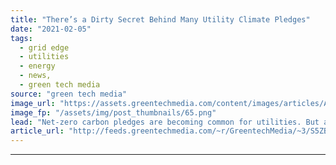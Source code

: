 ```yaml
---
title: "There’s a Dirty Secret Behind Many Utility Climate Pledges"
date: "2021-02-05"
tags: 
  - grid edge
  - utilities
  - energy
  - news,
  - green tech media
source: "green tech media"
image_url: "https://assets.greentechmedia.com/content/images/articles/Air_Pollution.jpg"
image_fp: "/assets/img/post_thumbnails/65.png"
lead: "Net-zero carbon pledges are becoming common for utilities. But a huge number of them are failing to decarbonize within any timeframe that truly matters. They’re not phasing out coal, they’re building lots of new gas plants, and they’re not building e ..."
article_url: "http://feeds.greentechmedia.com/~r/GreentechMedia/~3/S5ZBKklFrGE/theres-a-dirty-secret-behind-many-utility-climate-pledges"
---
```


---
